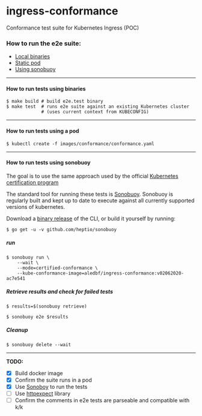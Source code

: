 # ingress-conformance
Conformance test suite for Kubernetes Ingress (POC)

### How to run the e2e suite:

- [Local binaries](#how-to-run-tests-using-binaries)
- [Static pod](#how-to-run-tests-using-a-pod)
- [Using sonobuoy](#how-to-run-tests-using-sonobuoy)

--------

#### How to run tests using binaries

```
$ make build # build e2e.test binary
$ make test  # runs e2e suite against an existing Kubernetes cluster
             # (uses current context from KUBECONFIG)
```

--------

#### How to run tests using a pod

```
$ kubectl create -f images/conformance/conformance.yaml
```

--------


#### How to run tests using sonobuoy

The goal is to use the same approach used by the official [Kubernetes certification program](https://github.com/cncf/k8s-conformance)

The standard tool for running these tests is [Sonobuoy](https://github.com/heptio/sonobuoy).
Sonobuoy is regularly built and kept up to date to execute against all currently supported versions of kubernetes.

Download a [binary release](https://github.com/heptio/sonobuoy/releases) of the CLI, or build it yourself by running:

```
$ go get -u -v github.com/heptio/sonobuoy
```

##### run

```
$ sonobuoy run \
    --wait \
    --mode=certified-conformance \
    --kube-conformance-image=aledbf/ingress-conformance:v02062020-ac7e541
```

##### Retrieve results and check for failed tests

```
$ results=$(sonobuoy retrieve)
```

```
$ sonobuoy e2e $results
```

##### Cleanup

```
$ sonobuoy delete --wait
```

--------

**TODO:**

- [X] Build docker image
- [X] Confirm the suite runs in a pod
- [X] Use [Sonoboy](https://github.com/vmware-tanzu/sonobuoy) to run the tests
- [ ] Use [httpexpect](github.com/gavv/httpexpect) library
- [ ] Confirm the comments in e2e tests are parseable and compatible with k/k
